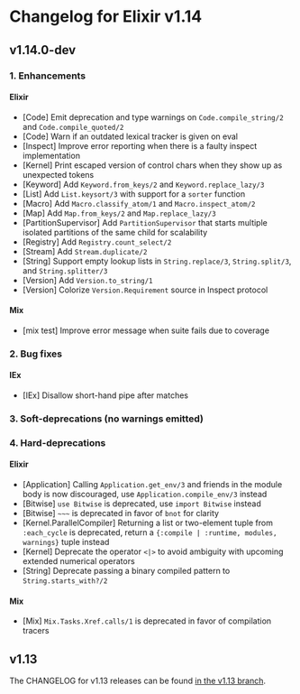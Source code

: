 # Changelog for Elixir v1.14

## v1.14.0-dev

### 1. Enhancements

#### Elixir

  * [Code] Emit deprecation and type warnings on `Code.compile_string/2` and `Code.compile_quoted/2`
  * [Code] Warn if an outdated lexical tracker is given on eval
  * [Inspect] Improve error reporting when there is a faulty inspect implementation
  * [Kernel] Print escaped version of control chars when they show up as unexpected tokens
  * [Keyword] Add `Keyword.from_keys/2` and `Keyword.replace_lazy/3`
  * [List] Add `List.keysort/3` with support for a `sorter` function
  * [Macro] Add `Macro.classify_atom/1` and `Macro.inspect_atom/2`
  * [Map] Add `Map.from_keys/2` and `Map.replace_lazy/3`
  * [PartitionSupervisor] Add `PartitionSupervisor` that starts multiple isolated partitions of the same child for scalability
  * [Registry] Add `Registry.count_select/2`
  * [Stream] Add `Stream.duplicate/2`
  * [String] Support empty lookup lists in `String.replace/3`, `String.split/3`, and `String.splitter/3`
  * [Version] Add `Version.to_string/1`
  * [Version] Colorize `Version.Requirement` source in Inspect protocol

#### Mix

  * [mix test] Improve error message when suite fails due to coverage

### 2. Bug fixes

#### IEx

  * [IEx] Disallow short-hand pipe after matches

### 3. Soft-deprecations (no warnings emitted)

### 4. Hard-deprecations

#### Elixir

  * [Application] Calling `Application.get_env/3` and friends in the module body is now discouraged, use `Application.compile_env/3` instead
  * [Bitwise] `use Bitwise` is deprecated, use `import Bitwise` instead
  * [Bitwise] `~~~` is deprecated in favor of `bnot` for clarity
  * [Kernel.ParallelCompiler] Returning a list or two-element tuple from `:each_cycle` is deprecated, return a `{:compile | :runtime, modules, warnings}` tuple instead
  * [Kernel] Deprecate the operator `<|>` to avoid ambiguity with upcoming extended numerical operators
  * [String] Deprecate passing a binary compiled pattern to `String.starts_with?/2`

#### Mix

  * [Mix] `Mix.Tasks.Xref.calls/1` is deprecated in favor of compilation tracers

## v1.13

The CHANGELOG for v1.13 releases can be found [in the v1.13 branch](https://github.com/elixir-lang/elixir/blob/v1.13/CHANGELOG.md).
